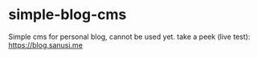 # simple-blog-cms
Simple cms for personal blog, cannot be used yet.
take a peek (live test): https://blog.sanusi.me
